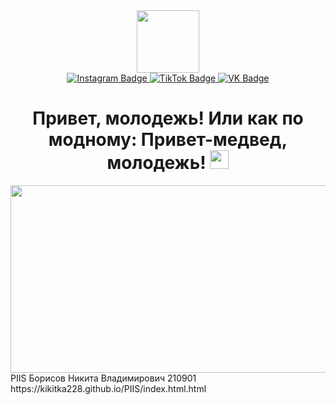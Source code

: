 <div id="header" align="center">
  <img src="https://media3.giphy.com/media/v1.Y2lkPTc5MGI3NjExbndjMXprdm5kNTIzOWlmczdieHZ4NWxuOTc0ang5cnZ6YmQ0ZmNyZyZlcD12MV9pbnRlcm5hbF9naWZfYnlfaWQmY3Q9Zw/2IudUHdI075HL02Pkk/giphy.gif" width="100"/>
</div>
<div id="badges" align="center">
  <a href="https://www.instagram.com/_kikitka?igsh=Nmlja3hmNTVrNXh5">
    <img src="https://img.shields.io/badge/Instagram-orange?style=for-the-badge&logo=instagram&logoColor=white" alt="Instagram Badge"/>
  </a>
  <a href="https://www.tiktok.com/@nik_borisov?_t=ZM-8w6lNtZH6G6">
    <img src="https://img.shields.io/badge/TikTok-purple?style=for-the-badge&logo=tiktok&logoColor=white" alt="TikTok Badge"/>
  </a>
  <a href="https://vk.com/id821350484">
    <img src="https://img.shields.io/badge/VK-blue?style=for-the-badge&logo=VK&logoColor=white" alt="VK Badge"/>
  </a>
</div>
<h1 align="center">
  Привет, молодежь! Или как по модному: Привет-медвед, молодежь!
  <img src="https://media.giphy.com/media/hvRJCLFzcasrR4ia7z/giphy.gif" width="30px"/>
</h1>
<div align="center">
  <img src="https://web.telegram.org/82ced25b-68d0-4fc7-843f-ee617da7df46" width="600" height="300"/>
</div>
PIIS
Борисов Никита Владимирович 210901
https://kikitka228.github.io/PIIS/index.html.html
